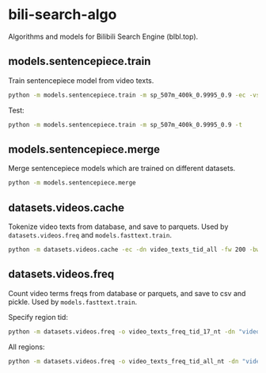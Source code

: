 # bili-search-algo
Algorithms and models for Bilibili Search Engine (blbl.top).

## models.sentencepiece.train

Train sentencepiece model from video texts.

```bash
python -m models.sentencepiece.train -m sp_507m_400k_0.9995_0.9 -ec -vs 400000 -cc 0.9995 -sf 0.9 -e
```

Test:

```bash
python -m models.sentencepiece.train -m sp_507m_400k_0.9995_0.9 -t
```

## models.sentencepiece.merge

Merge sentencepiece models which are trained on different datasets.

```bash
python -m models.sentencepiece.merge
```

## datasets.videos.cache

Tokenize video texts from database, and save to parquets. Used by `datasets.videos.freq` and `models.fasttext.train`.

```bash
python -m datasets.videos.cache -ec -dn video_texts_tid_all -fw 200 -bw 100 -bs 10000
```

## datasets.videos.freq

Count video terms freqs from database or parquets, and save to csv and pickle. Used by `models.fasttext.train`.

Specify region tid:

```bash
python -m datasets.videos.freq -o video_texts_freq_tid_17_nt -dn "video_texts_tid_17" -tid 17 -nt
```

All regions:

```bash
python -m datasets.videos.freq -o video_texts_freq_tid_all_nt -dn "video_texts_tid_all" -nt
```